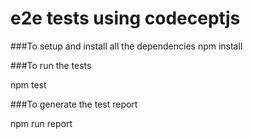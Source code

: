 # e2e tests using codeceptjs

###To setup and install all the dependencies
npm install

###To run the tests

npm test

###To generate the test report

npm run report